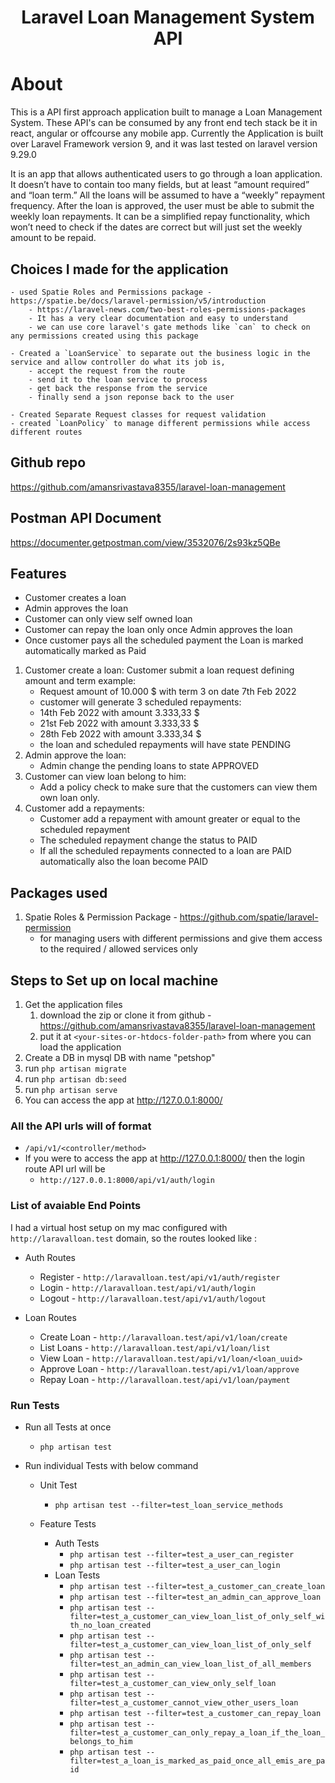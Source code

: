 <h1 align="center">Laravel Loan Management System API</h1>

# About

This is a API first approach application built to manage a Loan Management System.
These API's can be consumed by any front end tech stack be it in react, angular or offcourse any mobile app.
Currently the Application is built over Laravel Framework version 9, and it was last tested on laravel version 9.29.0

It is an app that allows authenticated users to go through a loan application. It doesn’t have to contain too many fields, but at least “amount
required” and “loan term.” All the loans will be assumed to have a “weekly” repayment frequency.
After the loan is approved, the user must be able to submit the weekly loan repayments. It can be a simplified repay functionality, which won’t need to check if the dates are correct but will just set the weekly amount to be repaid.

## Choices I made for the application

    - used Spatie Roles and Permissions package - https://spatie.be/docs/laravel-permission/v5/introduction
        - https://laravel-news.com/two-best-roles-permissions-packages
        - It has a very clear documentation and easy to understand
        - we can use core laravel's gate methods like `can` to check on any permissions created using this package

    - Created a `LoanService` to separate out the business logic in the service and allow controller do what its job is,
        - accept the request from the route
        - send it to the loan service to process
        - get back the response from the service
        - finally send a json reponse back to the user

    - Created Separate Request classes for request validation
    - created `LoanPolicy` to manage different permissions while access different routes

## Github repo

https://github.com/amansrivastava8355/laravel-loan-management

## Postman API Document

https://documenter.getpostman.com/view/3532076/2s93kz5QBe

## Features

-   Customer creates a loan
-   Admin approves the loan
-   Customer can only view self owned loan
-   Customer can repay the loan only once Admin approves the loan
-   Once customer pays all the scheduled payment the Loan is marked automatically marked as Paid

1. Customer create a loan:
   Customer submit a loan request defining amount and term example:
    - Request amount of 10.000 $ with term 3 on date 7th Feb 2022
    - customer will generate 3 scheduled repayments:
    - 14th Feb 2022 with amount 3.333,33 $
    - 21st Feb 2022 with amount 3.333,33 $
    - 28th Feb 2022 with amount 3.333,34 $
    - the loan and scheduled repayments will have state PENDING
2. Admin approve the loan:
    - Admin change the pending loans to state APPROVED
3. Customer can view loan belong to him:
    - Add a policy check to make sure that the customers can view them own loan only.
4. Customer add a repayments:
    - Customer add a repayment with amount greater or equal to the scheduled repayment
    - The scheduled repayment change the status to PAID
    - If all the scheduled repayments connected to a loan are PAID automatically also the loan become PAID

## Packages used

1. Spatie Roles & Permission Package - https://github.com/spatie/laravel-permission
    - for managing users with different permissions and give them access to the required / allowed services only

## Steps to Set up on local machine

1. Get the application files
    1. download the zip or clone it from github - https://github.com/amansrivastava8355/laravel-loan-management
    2. put it at `<your-sites-or-htdocs-folder-path>` from where you can load the application
2. Create a DB in mysql DB with name "petshop"
3. run `php artisan migrate`
4. run `php artisan db:seed`
5. run `php artisan serve`
6. You can access the app at http://127.0.0.1:8000/

### All the API urls will of format

-   `/api/v1/<controller/method>`
-   If you were to access the app at http://127.0.0.1:8000/ then the login route API url will be
    -   `http://127.0.0.1:8000/api/v1/auth/login`

### List of avaiable End Points

I had a virtual host setup on my mac configured with `http://laravalloan.test` domain, so the routes looked like :

-   Auth Routes

    -   Register - `http://laravalloan.test/api/v1/auth/register`
    -   Login - `http://laravalloan.test/api/v1/auth/login`
    -   Logout - `http://laravalloan.test/api/v1/auth/logout`

-   Loan Routes
    -   Create Loan - `http://laravalloan.test/api/v1/loan/create`
    -   List Loans - `http://laravalloan.test/api/v1/loan/list`
    -   View Loan - `http://laravalloan.test/api/v1/loan/<loan_uuid>`
    -   Approve Loan - `http://laravalloan.test/api/v1/loan/approve`
    -   Repay Loan - `http://laravalloan.test/api/v1/loan/payment`

### Run Tests

-   Run all Tests at once
    -   `php artisan test`

-   Run individual Tests with below command

    -   Unit Test

        -   `php artisan test --filter=test_loan_service_methods`

    -   Feature Tests
        -   Auth Tests
            -   `php artisan test --filter=test_a_user_can_register`
            -   `php artisan test --filter=test_a_user_can_login`
        -   Loan Tests
            -   `php artisan test --filter=test_a_customer_can_create_loan`
            -   `php artisan test --filter=test_an_admin_can_approve_loan`
            -   `php artisan test --filter=test_a_customer_can_view_loan_list_of_only_self_with_no_loan_created`
            -   `php artisan test --filter=test_a_customer_can_view_loan_list_of_only_self`
            -   `php artisan test --filter=test_an_admin_can_view_loan_list_of_all_members`
            -   `php artisan test --filter=test_a_customer_can_view_only_self_loan`
            -   `php artisan test --filter=test_a_customer_cannot_view_other_users_loan`
            -   `php artisan test --filter=test_a_customer_can_repay_loan`
            -   `php artisan test --filter=test_a_customer_can_only_repay_a_loan_if_the_loan_belongs_to_him`
            -   `php artisan test --filter=test_a_loan_is_marked_as_paid_once_all_emis_are_paid`
